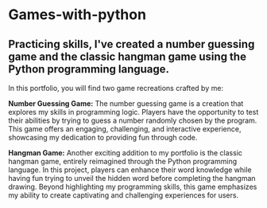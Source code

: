 # Games-with-python

## Practicing skills, I've created a number guessing game and the classic hangman game using the Python programming language.

In this portfolio, you will find two game recreations crafted by me:

**Number Guessing Game:**
The number guessing game is a creation that explores my skills in programming logic. Players have the opportunity to test their abilities by trying to guess a number randomly chosen by the program. This game offers an engaging, challenging, and interactive experience, showcasing my dedication to providing fun through code.

**Hangman Game:**
Another exciting addition to my portfolio is the classic hangman game, entirely reimagined through the Python programming language. In this project, players can enhance their word knowledge while having fun trying to unveil the hidden word before completing the hangman drawing. Beyond highlighting my programming skills, this game emphasizes my ability to create captivating and challenging experiences for users.

